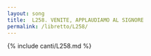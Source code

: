 ```yaml
---
layout: song
title:  L258. VENITE, APPLAUDIAMO AL SIGNORE
permalink: /libretto/L258/
---
```

{% include canti/L258.md %}   